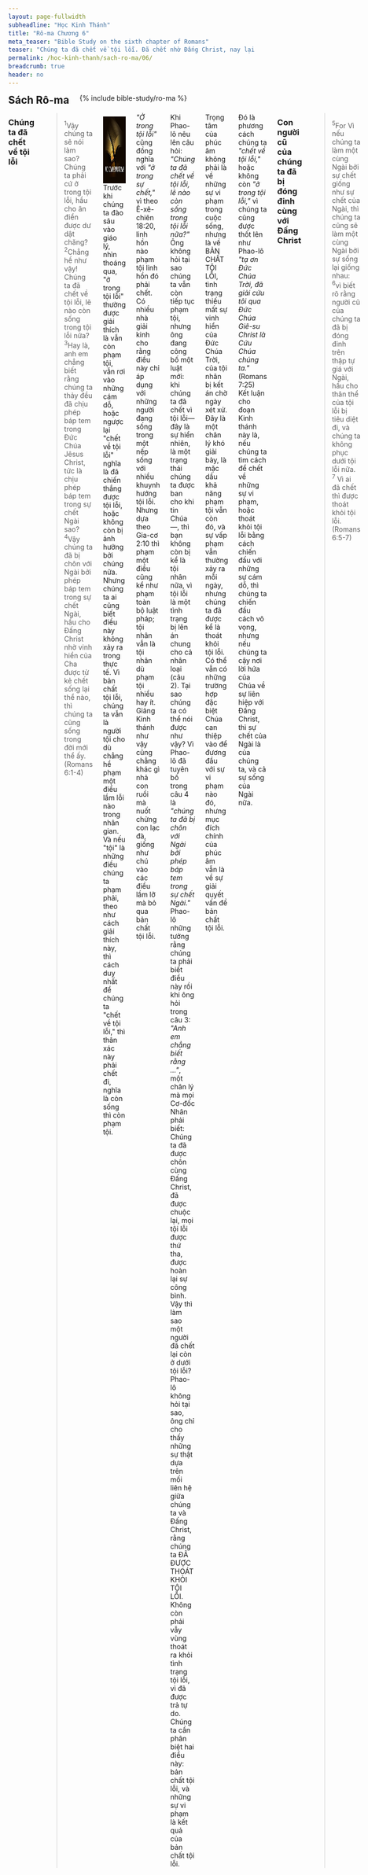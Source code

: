 ```yaml
---
layout: page-fullwidth
subheadline: "Học Kinh Thánh"
title: "Rô-ma Chương 6"
meta_teaser: "Bible Study on the sixth chapter of Romans"
teaser: "Chúng ta đã chết về tội lỗi. Đã chết nhờ Đấng Christ, nay lại sống nhờ Đấng Christ. Tội lỗi mất quyền lực của nó vì chúng ta không còn ở dưới luật pháp, nhưng dưới ân điển."
permalink: /hoc-kinh-thanh/sach-ro-ma/06/
breadcrumb: true
header: no
---
```

<!--more-->
<div class="row">
<div class="bible-index medium-4 medium-push-8 columns">
<h2 style="margin: 0px">Sách Rô-ma</h2>
        {% include bible-study/ro-ma %}
</div><!-- /.medium-4.columns -->
<div class="medium-8 medium-pull-4 columns" markdown="1">

### Chúng ta đã chết về tội lỗi

> <sup>1</sup>Vậy chúng ta sẽ nói làm sao? Chúng ta phải cứ ở trong tội lỗi, hầu cho ân điển được dư dật chăng? <sup>2</sup>Chẳng hề như vậy! Chúng ta đã chết về tội lỗi, lẽ nào còn sống trong tội lỗi nữa? <sup>3</sup>Hay là, anh em chẳng biết rằng chúng ta thảy đều đã chịu phép báp tem trong Đức Chúa Jêsus Christ, tức là chịu phép báp tem trong sự chết Ngài sao? <sup>4</sup>Vậy chúng ta đã bị chôn với Ngài bởi phép báp tem trong sự chết Ngài, hầu cho Đấng Christ nhờ vinh hiển của Cha được từ kẻ chết sống lại thể nào, thì chúng ta cũng sống trong đời mới thể ấy. (Romans 6:1-4)

<div>
<p>
<img alt src="/images/no-condemnation.jpg" style="border: 0px none; margin: 7px 15px 0px 0px; max-width: 100%; height: 136px; padding: 0px; float: left;">
Trước khi chúng ta đào sâu vào giáo lý, nhìn thoáng qua, "ở trong tội lỗi" thường được giải thích là vẫn còn phạm tội, vẫn rơi vào những cám dỗ, hoặc ngược lại "chết về tội lỗi" nghĩa là đã chiến thắng được tội lỗi, hoặc không còn bị ảnh hưởng bởi chúng nữa. Nhưng chúng ta ai cũng biết điều này không xảy ra trong thực tế. Vì bản chất tội lỗi, chúng ta vẫn là người tội cho dù chẳng hề phạm một điều lầm lỗi nào trong nhân gian. Và nếu "tội" là những điều chúng ta phạm phải, theo như cách giải thích này, thì cách duy nhất để chúng ta "chết về tội lỗi," thì thân xác này phải chết đi, nghĩa là còn sống thì còn phạm tội.
</p>
</div>

<span style="font-style: italic;">"Ở trong tội lỗi"</span> cũng đồng nghĩa với <span style="font-style: italic;">"ở trong sự chết,"</span> vì theo Ê-xê-chiên 18:20, linh hồn nào phạm tội linh hồn đó phải chết. Có nhiều nhà giải kinh cho rằng điều này chỉ áp dụng với những người đang sống trong một nếp sống với nhiều khuynh hướng tội lỗi. Nhưng dựa theo Gia-cơ 2:10 thì phạm một điều cũng kể như phạm toàn bộ luật pháp; tội nhân vẫn là tội nhân dù phạm tội nhiều hay ít. Giảng Kinh thánh như vậy cũng chẳng khác gì nhả con ruồi mà nuốt chửng con lạc đà, giống như chú vào các điều lầm lỡ mà bỏ qua bản chất tội lỗi.

Khi Phao-lô nêu lên câu hỏi: <span style="font-style: italic;">"Chúng ta đã chết về tội lỗi, lẽ nào còn sống trong tội lỗi nữa?"</span> Ông không hỏi tại sao chúng ta vẫn còn tiếp tục phạm tội, nhưng ông đang công bố một luật mới: khi chúng ta đã chết vì tội lỗi—đây là sự hiển nhiên, là một trạng thái chúng ta được ban cho khi tin Chúa—, thì bạn không còn bị kể là tội nhân nữa, vì tội lỗi là một tình trạng bị lên án chung cho cả nhân loại (câu 2). Tại sao chúng ta có thể nói được như vậy? Vì Phao-lô đã tuyên bố trong câu 4 là <span style="font-style: italic;">"chúng ta đã bị chôn với Ngài bởi phép báp tem trong sự chết Ngài."</span> Phao-lô những tưởng rằng chúng ta phải biết điều này rồi khi ông hỏi trong câu 3: <span style="font-style: italic;">"Anh em chẳng biết rằng ..."</span>, một chân lý mà mọi Cơ-đốc Nhân phải biết: Chúng ta đã được chôn cùng Đấng Christ, đã được chuộc lại, mọi tội lỗi được thứ tha, được hoàn lại sự công bình. Vậy thì làm sao một người đã chết lại còn ở dưới tội lỗi? Phao-lô không hỏi tại sao, ông chỉ cho thấy những sự thật dựa trên mối liên hệ giữa chúng ta và Đấng Christ, rằng chúng ta ĐÃ ĐƯỢC THOÁT KHỎI TỘI LỖI. Không còn phải vẫy vùng thoát ra khỏi tình trạng tội lỗi, vì đã được trả tự do. Chúng ta cần phân biệt hai điều này: bản chất tội lỗi, và những sự vi phạm là kết quả của bản chất tội lỗi.

Trọng tâm của phúc âm không phải là về những sự vi phạm trong cuộc sống, nhưng là về BẢN CHẤT TỘI LỖI, tình trạng thiếu mất sự vinh hiển của Đức Chúa Trời, của tội nhân bị kết án chờ ngày xét xử. Đây là một chân lý khó giải bày, là mặc dầu khả năng phạm tội vẫn còn đó, và sự vấp phạm vẫn thường xảy ra mỗi ngày, nhưng chúng ta đã được kể là thoát khỏi tội lỗi. Có thể vẫn có những trường hợp đặc biệt Chúa can thiệp vào để đương đầu với sự vi phạm nào đó, nhưng mục đích chính của phúc âm vẫn là về sự giải quyết vấn đề bản chất tội lỗi.

Đó là phương cách chúng ta <span style="font-style: italic;">"chết về tội lỗi,"</span> hoặc không còn <span style="font-style: italic;">"ở trong tội lỗi,"</span> vì chúng ta cũng được thốt lên như Phao-lô <span style="font-style: italic;">"tạ ơn Đức Chúa Trời, đã giải cứu tôi qua Đức Chúa Giê-su Christ là Cứu Chúa chúng ta."</span> (Romans 7:25)  Kết luận cho đoạn Kinh thánh này là, nếu chúng ta tìm cách để chết về những sự vi phạm, hoặc thoát khỏi tội lỗi bằng cách chiến đấu với những sự cám dỗ, thì chúng ta chiến đấu cách vô vọng, nhưng nếu chúng ta cậy nơi lời hứa của Chúa về sự liên hiệp với Đấng Christ, thì sự chết của Ngài là của chúng ta, và cả sự sống của Ngài nữa.

### Con người cũ của chúng ta đã bị đóng đinh cùng với Đấng Christ

> <sup>5</sup>For Vì nếu chúng ta làm một cùng Ngài bởi sự chết giống như sự chết của Ngài, thì chúng ta cũng sẽ làm một cùng Ngài bởi sự sống lại giống nhau: <sup>6</sup>vì biết rõ rằng người cũ của chúng ta đã bị đóng đinh trên thập tự giá với Ngài, hầu cho thân thể của tội lỗi bị tiêu diệt đi, và chúng ta không phục dưới tội lỗi nữa. <sup>7</sup> Vì ai đã chết thì được thoát khỏi tội lỗi. (Romans 6:5-7)

Chúng ta phải hiểu <span style="font-style: italic;">"không phục dưới tội lỗi nữa"</span> như thế nào?  Có lẽ bạn chưa từng học đoạn Kinh thánh này qua một bài giảng học Trường Chúa Nhật, nhưng chắc bạn có một quan niệm gì đó về ý nghĩa của nó. Hầu như không cần ai bảo, chúng ta sẵn sàng mang một giả thuyết rằng không phục dưới tội lỗi nữa nghĩa là không còn vấp ngã trước một cám dỗ hoặc một luật nào đó của Chúa. Nhưng mọi người đều đồng ý rằng giả thuyết đó không đứng vững đối với người phàm xác thịt. Vì vậy nếu không ai có khả năng chống lại mọi cám dỗ, thì hẳn không một ai đã bị đóng đinh cùng Đấng Christ. Thế nhưng Phao-lô lại nói rằng người cũ của chúng ta đã bị đóng đinh cùng Ngài.

Do đó Phao-lô không thể đang nói về những sự vấp phạm, mà phải nói về tình trạng hư mất, là mặc dầu chúng ta vẫn còn khả năng phạm tội, chúng ta không còn bị trói buộc dưới sự lên án dành cho thế gian hư hoại nữa. 

Câu 7 giải thích rằng sự được thoát khỏi tội lỗi không phải là một mục đích, hoặc nỗ lực, hầu đạt đến được, nhưng là một hậu quả không thể tránh được rằng bạn được kể như đã chết, không phải chết về phương diện thể xác, nhưng là một <span style="font-style: italic;">"tờ khai tử"</span> ban cho như một món quà, một phần thưởng, do sự đặt niềm tin trong Đấng Christ; sự chết của Ngài được kể như sự chết của chúng ta, và nhờ sự chúng ta đã chết, mà tội lỗi không còn thống trị trên chúng ta nữa: <span style="font-style: italic;">"Vì ai đã chết thì được thoát khỏi tội lỗi"</span> (Romans 6:7).

Thêm một ý liên hệ đến sự chúng ta đã được đóng đinh cùng Đấng Christ. Vì nếu, và thực vậy, con người cũ của chúng ta đã được đóng đinh cùng Đấng Christ, thì quan niệm về sự đóng đinh người cũ của chúng ta mỗi ngày đi ngược với điều Phao-lô đang nói đến, rằng người cũ đó chưa chết hẳn, và chúng ta cứ phải tiếp tục làm cho chết; người cũ đó chết một ngày, rồi sống lại ngày khác, và cứ thế lập đi lập lại. Nghe có vẻ giống như một tôn giáo phương Đông? Nhưng Đấng Christ đã chết một lần đủ cả; một cái chết, một của lễ, đủ cho toàn thể nhân loại cho đến đời đời. Lại cũng chẳng phải sự chết của chúng ta, mà là của Đấng Christ, và Ngài kể là sự chết của chúng ta. 

### Đã chết nhờ Đấng Christ, nay lại sống nhờ Ngài

> <sup>8</sup>Vả, nếu chúng ta đã cùng chết với Đấng Christ, thì chúng ta tin rằng mình cũng sẽ sống lại với Ngài, <sup>9</sup>bởi biết rằng Đấng Christ đã từ kẻ chết sống lại, thì chẳng chết nữa; sự chết không còn cai trị trên Ngài. <sup>10</sup>Vì nếu Ngài đã chết, ấy là chết cho tội lỗi một lần đủ cả; nhưng hiện nay Ngài sống, ấy là sống cho Đức Chúa Trời. <sup>11</sup>Vậy anh em cũng hãy coi mình như chết về tội lỗi và như sống cho Đức Chúa Trời trong Đức Chúa Jêsus Christ. (Romans 6:8-11)

Sự chết của Đấng Christ đã ban cho chúng ta nhiều lợi ích, khởi đầu với sự chết của Ngài được ban cho chúng ta như giá phải trả cho bản chất tội lỗi. Nhờ sự được đồng chết với Đấng Christ, chúng ta thoát khỏi sự thống trị của tội lỗi, và giờ đây Phao-lô đang dẫn chúng ta đến lợi ích thứ nhì: sự sống trong Đấng Christ.

Chúa Giê-su phán rằng <span style="font-style: italic;">"Quả thật, quả thật, ta nói cùng các ngươi, nếu hột giống lúa mì kia, chẳng chết sau khi gieo xuống đất, thì cứ ở một mình; nhưng nếu chết đi, thì kết quả được nhiều (John 12:24)"</span>. Chúa Giê-su đã chết trên thập tự giá, và Phao-lô đã xác nhận rằng chúng ta cũng được đồng chết cùng Ngài. Sự chết của Chúa được ban cho làm giá trả cho tội lỗi một lần đủ cả, là phương cách duy nhất mà nhờ đó nhân loại được làm hòa cùng Đức Chúa Trời.

Đây là điểm thuận lợi để chúng ta nhắc nhở chính mình rằng Đức Chúa Trời chỉ chấp nhận một sự chết duy nhất đó là của Chúa Giê-su, sự chết của chúng ta không thỏa được tiêu chuẩn công chính của Ngài. A-đam và Ê-va che đậy sự trần truồng của mình bằng chiếc áo lá, Chúa thay vào đó áo với áo bằng da thú, là hình bóng của Đấng Christ; Áp-ra-ham dâng con đầu lòng, Đức Chúa Trời thay vào đó bằng một con trừu đực; luật pháp đòi hỏi kẻ phạm tội phải chết, Chúa Giê-su đã chết thay vì chúng ta. Một khi Đức Chúa Trời ban Con Một của Ngài, mọi phương cách cứu rỗi khác phải chấm dứt tức khắc. Và do đó sự chết của Chúa Giê-su một lần đủ cả. Hebrews 10:18 viết rằng một khi Đấng Christ đã hiến mình trên thập tự giá, thì không còn một của lễ chuộc tội nào khác nữa. Những kẻ xưng nhận đức tin nơi Đấng Christ, phải đặt niềm tin trọn vẹn, chỉ cậy nơi sự hi sinh của Chúa và không cậy nơi chính mình nữa, vì Chúa chẳng nhận một <span style="font-style: italic;">"băng sinh dơ dáy"</span> nào (Ê-sai 64:6).

Học để hiếu sự mình đồng chết với Đấng Christ, hoặc nói cách khác là sự an nghỉ trong Ngài, là một điều tối quan trọng. Vì sự sống đời đời bắt đầu sau sự chết. 

### Để được thoát khỏi sự nô lệ dưới tội lỗi: hãy biết rằng mình đang ở dưới ân điển

> <sup>12</sup>Vậy, chớ để tội lỗi cai trị trong xác hay chết của anh em, và chớ chiều theo tư dục nó. <sup>13</sup>Chớ nộp chi thể mình cho tội lỗi, như là đồ dùng gian ác, nhưng hãy phó chính mình anh em cho Đức Chúa Trời, dường như đã chết mà nay trở nên sống, và dâng chi thể mình cho Đức Chúa Trời như là đồ dùng về sự công bình.<sup>14</sup>Vì tội lỗi không cai trị trên anh em đâu; bởi anh em chẳng thuộc dưới luật pháp, mà thuộc dưới ân điển. (Romans 6:12-14)

Thơ Phao-lô đang bắt đầu chuyển hướng cách lạ kỳ. Ông đang nói về điều gì? Làm sao một người có thể ngăn cản sự thống trị của tội lỗi trên thân xác mình? Đa số giải thích rằng hãy cố hết sức để đừng rơi vào sự cám dỗ, để làm chủ thân xác mình. Nhưng trong Romans 7:15, Phao-lô đã xác nhận sự bất lực của mình để làm điều mà ông dường như đang nói ở đây. Trong I Corinthians 15:54 nói chúng ta sẽ không được mặc lấy người mới không hay hư nát cho đến khi Đấng Christ tái lâm, và cho đến khi đó, chúng ta vẫn còn trong thân thể hay hư nát này, một thân thể vẫn còn dưới sự thống trị của tội lỗi. Trải qua nhiều thời đại, ai trong nhân loại là người thoát được sự thống trị của tội lỗi? Đức Chúa Trời đã ban cho người Do-thái một hệ thống tế lễ làm một giải pháp tạm vì họ không thể ngừng phạm tội, và trong thời Tân Ước, I John 1:8-10 cho thấy sự thực về sự nô lệ của toàn thể nhân loại dưới tội lỗi.

Quí vị là những người dạy dỗ người khác chớ để tội lỗi cai trị trên xác thịt mình, tránh mọi điều gian ác, quí vị đã thành công về việc đó cho chính đời sống mình hay chưa? Cũng như một vật thể không thể tránh bị trì xuống bởi sức hút quả đất, một loài thú không thể trở nên con người, một tĩnh vật không thể trở nên một sinh vật, thì làm sao con người với bản chất tội lỗi có thể thắng hơn được bản năng của mình? Chẳng phải vì sự bất khả thực hiện đó mà Đấng Christ đã xuống trần để cứu tội nhân? Dầu vậy Chúa đã mở cho chúng ta một con đường.

Phương cách duy nhất để tội lỗi mất quyền thống trị của nó trên thân thể xác thịt của chúng ta là thân thể đó phải chết đi. Khi còn sống, vì ở trạng thái bị hư mất, thì vẫn còn dưới sự thống trị của tội lỗi. Nhưng sứ đồ Phao-lô đã chỉ cho chúng ta cách nào chúng ta có thể thoát khỏi ách thống trị của tội lỗi trong các câu Romans 6:6-7, đó là bởi đức tin nơi Đấng Christ, sự hiệp một với Ngài, chẳng phải qua những nỗ lực hãm mình hoặc kỷ luật bản thân.

Chỉ nhờ đức tin nơi Đấng Christ mà chúng ta được ban cho sự đồng chết và chôn cùng Đấng Christ, và cũng chính sự chết đó giải thoát chúng ta khỏi ách thống trị của tội lỗi. Mặc dù Chúa ban cho chúng ta được ơn đồng chết và chôn cùng Đấng Christ, Ngài đã không cất khỏi chúng ta khả năng phạm tội cho đến khi Đấng Christ tái lâm. Đây là phương cách duy nhất chúng ta dâng thân thể mình làm đồ dùng cho sự công bình. Chẳng có phương cách nào khác, dù là phép cắt bì, trở về với luật pháp, việc lành, hi sinh chính bản thân, hoặc hằng triệu phương cách khác, có thể mang lại cho chúng ta sự được giải thoát khỏi ách thống trị của tội lỗi, ngoại trừ sự hiệp một với Đấng Christ khi đặt niềm tin nơi Ngài.

Sứ đồ Phao-lô nhấn mạnh lại một lần nữa trong câu 14 thực thể của sự chúng ta được thoát khỏi tội lỗi, nhờ ân điển của Chúa, không phải nhờ sự tuân giữ những điều răn dạy của luật pháp mà những kẻ cậy vào nó không thể nào thoát khỏi sự thống trị của tội lỗi; càng tìm cách đáp ứng những đòi hỏi của luật pháp, càng bị những thất bại nhận chìm trong sự nô lệ chính điều họ đang tìm cách thoát khỏi. 

Vì không hiểu đúng ý nghĩa của những câu Kinh thánh này, nhiều Cơ-đốc Nhân sẽ phí cả một đời chiến đấu với xác thịt yếu đuối (Ephesians 6:12). Hỡi các bạn Cơ-đốc Nhân, hãy biến hóa bởi sự đổi mới của tâm thần mình (Romans 12:2) để hiểu được chân lý vĩ đại dẫn đến tự do thật.

### Nô lệ cho sự công bình

> <sup>15</sup>Vậy thì làm sao! Vì chúng ta không thuộc dưới luật pháp, nhưng thuộc dưới ân điển, thì chúng ta sẽ phạm tội hay sao? Chẳng hề như vậy! <sup>16</sup>Anh em há chẳng biết rằng nếu anh em đã nộp mình làm tôi mọi đặng vâng phục kẻ nào, thì là tôi mọi của kẻ mình vâng phục, hoặc của tội lỗi đến sự chết, hoặc của sự vâng phục để được nên công bình hay sao? <sup>17</sup>Nhưng, tạ ơn Đức Chúa Trời, vì sau khi anh em làm tôi mọi tội lỗi, thì đã từ lòng vâng phục đạo lý là sự đã ban làm mực thước cho mình! <sup>18</sup>Vậy, anh em đã được buông tha khỏi tội lỗi, trở nên tôi mọi của sự công bình rồi. (Romans 6:15-18)

Đến đây, Phao-lô không còn bênh vực lập trường của mình về ân điển nữa, nhưng ông tiến đến chỗ cho thấy tương tự như một người ở dưới luật pháp, vì thế cũng ở dưới quyền lực của tội lỗi, bị làm tôi mọi của sự không công bình, thì người ở dưới ân điển, được thoát khỏi quyền lực của tội lỗi, thì trở nên tôi mọi của sự công bình. Ở đầu thơ Rô-ma, Phao-lô đã tự giới thiệu mình là nô-lệ của Đấng Christ. Xin quí-vị trở lại bài viết về Rô-ma Chương 1 để đọc lại phần thảo luận rất chi tiết về đề tài nô-lệ của sự công bình.

E có thể vấp vào sự lập đi lập lại hơi nhiều, tôi xin nhắc lại cho quí độc giả rằng được thoát khỏi tội lỗi thực sự nghĩa là như vậy, không còn vùng vẫy tìm lối thoát, không phải đổ mồ hôi nước mắt để chiến đấu, vì đó là một sự tự do được mua bằng huyết báu của Đấng Christ. Vì chúng ta <span style="font-style: italic;">"đã được buông tha khỏi tội lỗi,"</span> do đó không còn cần phải vật lộn để thoát ra nữa. Đó là một món quà, một ơn dù chúng ta không đáng nhận lãnh. Nếu chúng ta tin và vâng phục đạo lý này (câu 17b), mà tin rằng Chúa đã giải thoát chúng ta rồi, thì chúng ta được trở nên tôi mọi của sự công bình. Đây là sự vâng phục mà Đức Chúa Trời đẹp lòng, sự vâng phục bởi đức tin nơi dòng huyết Đấng Christ đã đổ ra để cứu mọi kẻ tin.

### Sự sống đời đời là sự ban cho của Đức Chúa Trời

> <sup>19</sup>Tôi nói theo cách loài người, vì xác thịt của anh em là yếu đuối. Vậy, anh em từng đặt chi thể mình làm tôi sự ô uế gian ác đặng làm tội ác thể nào, thì bây giờ, hãy đặt chi thể mình làm tôi sự công bình đặng làm nên thánh cũng thể ấy. <sup>20</sup>Vả, khi anh em còn làm tôi mọi tội lỗi, thì đối với sự công bình anh em được tự do. <sup>21</sup>Thế thì anh em đã được kết quả gì? Ấy là quả mà anh em hiện nay đương hổ thẹn; vì sự cuối cùng của những điều đó tứ là sự chết. <sup>22</sup>Nhưng bây giờ đã được buông tha khỏi tội lỗi và trở nên tôi mọi của Đức Chúa Trời rồi, thì anh em được lấy sự nên thánh làm kết quả, và sự sống đời đời làm cuối cùng. <sup>23</sup>Vì tiền công của tội lỗi là sự chết; nhưng sự ban cho của Đức Chúa Trời là sự sống đời đời trong Đức Chúa Jêsus Christ, Chúa chúng ta. (Romans 6:19-23)

Phao-lô dùng một thí dụ trong đời sống hằng ngày của người Do-thái là hệ thống nô lệ để diễn tả sự dời đổi từ một vị trí sang một vị trí khác, từ luật-pháp/tội-lỗi qua ân-điển-đức-tin/thoát-khỏi-tội-lỗi. Câu 16 viết rằng <span style="font-style: italic;">"anh em là tôi mọi của kẻ mình vâng phục,"</span> trước khi biết Đấng Christ, chúng ta bị thúc đẩy bởi những dục vọng tội lỗi, nhưng nếu, như được viết trong câu 17, chúng ta vâng lời từ tận đáy lòng <span style="font-style: italic;">"vâng phục đạo lý là sự đã ban làm mực thước cho mình,"</span> thì chúng ta trở nên nô-lệ của một chủ mới: Đấng Christ, hay là sự công bình.

Điểm chính cần ghi nhớ, là điểm gần như đại đa số người theo Chúa không biết rằng, mọi điều tốt lành làm trong danh Chúa, không thể được khởi đầu bằng xác thịt, nhưng chỉ bởi chính Đức Chúa Trời, hầu cho không ai có thể khoe mình. Đây là điều dễ hiểu vì nếu chúng ta biết rằng mình là nô-lệ của Đấng Christ. Chúa Giê-su đã ám chỉ điều này trong ngụ ngôn người chủ và người tôi tớ mà trong đó Ngài nhắc nhở người nghe hãy nhớ lại mình đến từ đâu: <span style="font-style: italic;">"Chúng tôi là đầy tớ vô ích; điều chúng tôi đã làm là điều chắc phải làm (Luke 17:10)."</span> Trong cộng đồng Cơ-đốc, chúng ta thường hay vấp vào sự đặt một người nào đó trên bục cao và ca ngợi thành quả lớn lao của họ trong danh Chúa, nhưng nhiều đoạn Kinh thánh cho chúng ta thấy ngược lại, rằng tất cả mọi người chỉ là phận nô-lệ trước mặt Chúa, đó là nhờ ân điển mà họ được ban cho những trọng trách vĩ đại, nhưng trước mặt Chúa, mọi người đều như nhau vì Đức Chúa Trời chẳng vị nể ai hết (Romans 2:11).

### Kết Luận: Chết và chôn cùng Đấng Christ là bước đầu tiên. Hiểu ý nghĩa của sự nô-lệ.

Hiểu được ý nghĩa của sự đồng chết và chôn với Đấng Christ là chìa khóa của sự hiểu phúc âm. Như đã trích ra trước đây điều Chúa Giê-su nói rằng sự sống chỉ bắt đầu sau khi một hạt giống rơi xuống đất và chết đi, với chúng ta cũng vậy, khi tin nhận Đấng Christ chúng ta đã được ban cho tờ <span style="font-style: italic;">"khai tử."</span> Sự chết này chẳng thể đạt được bởi sự tự hãm mình, kỷ luật bản thân, hoặc hi sinh chính thân mình. Những kẻ duy nhất mà Chúa Giê-su khuyên họ từ bỏ chính mình là những người cậy luật pháp; họ tưởng rằng nhờ giữ mọi điều luật pháp dạy bảo họ có thể đạt được sự công bình, rồi họ hãnh diện về những sự tuân giữ đó. Chúa Giê-su bảo họ hãy bỏ đi chiếc áo lá mà mặc lấy Ngài, bỏ những của lễ thiêu tạm bợ mà nhận lấy của lễ hi sinh một lần đủ cả, đó là Chiên Con trên cây thập tự.

Một điều trọng yếu nữa về đoạn Kinh thánh này là ý nghĩa của sự nô lệ, sự đổi địa vị từ nô lệ dưới tội lỗi làm nô lệ của sự công bình. Nô lệ dưới tội lỗi thì dễ hiểu, nghĩa là chúng ta bị sự thúc dục để làm điều mình không muốn làm, mà không làm được điều mình muốn. Nhưng nô-lệ dưới sự công bình thì khó mà cảm nhận được.  Loại nô-lệ này dầu có vẻ tiêu cực, nhưng là sự cởi bỏ gánh nặng cho những người muốn hầu việc Chúa, muốn sống đời sống đắc thắng mà không biết làm thế nào. Từ điểm này trở đi chúng ta hãy nói về sự nô lệ cho điều công chính.

Điều đó cũng giống như một người bị cột chặt vào một diều lượn gió bay cao trên các tầng mây, tràn đầy hứng khởi, như được cất cánh bay cao như chim ưng. Dính chặt vào diều lượn gió, mình như kẻ nô lệ, bị thôi thúc phải từng trải một kinh nghiệm lạ lùng, mà không phải dùng một chút sức lực nào, chỉ an nghỉ và thưởng thức cuộc bay. Đây là điều mà Phao-lô đang tìm cách truyền đạt cho chúng ta. Đó là cách chúng ta nô lệ cho sự công bình, hay nô lệ cho Chúa. Mọi điều tốt lành, mọi điều đáng khen ngợi, công việc của nước Trời, lời làm chứng, mục vụ, và hằng vô số các công việc khác, cũng như từng trải với diều lượn gió như trong truyện kể trên, đều là nhờ Thánh Linh là Đấng đã khởi xướng và ban quyền năng để thực hiện ý muốn và chương trình của Ngài trong đời sống chúng ta. Chúng ta chỉ biết an nghỉ trong Ngài.

Có một kẻ nô lệ nào dám bảo chủ mình phải làm việc nọ, việc kia? Hoặc bảo chủ mình đây là điều tôi muốn, hoặc không muốn? Chẳng hề như vậy bao giờ, vì Chúa phán: hãy tin cậy nơi Ta và đừng nương cậy nơi sự thông sáng của con (Proverbs 3:5). Hãy làm nô lệ cho sự công bình. Hãy trông đợi nơi Đức Giê-hô-va (Isaiah 30:18).

</div><!-- /.medium-8.columns -->
</div><!-- /.row -->
